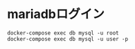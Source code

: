 

# mariadbログイン
``` 
docker-compose exec db mysql -u root
docker-compose exec db mysql -u user -p

```